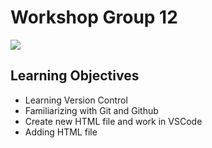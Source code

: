 # Workshop Group 12

<img src="http://pngimg.com/uploads/github/github_PNG40.png">

## Learning Objectives
- Learning Version Control
- Familiarizing with Git and Github
- Create new HTML file and work in VSCode
- Adding HTML file
